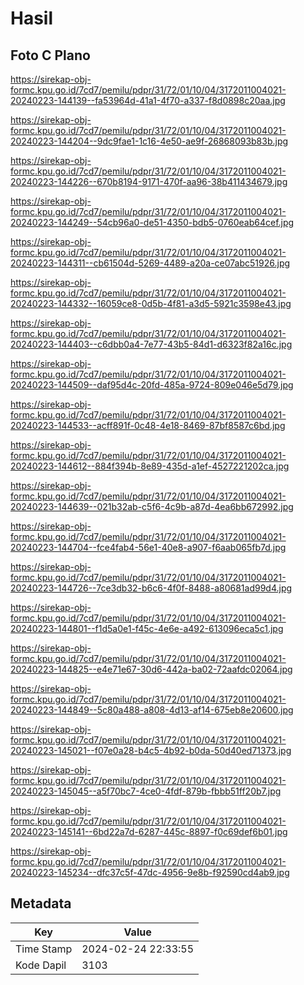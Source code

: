 # Hasil

## Foto C Plano

https://sirekap-obj-formc.kpu.go.id/7cd7/pemilu/pdpr/31/72/01/10/04/3172011004021-20240223-144139--fa53964d-41a1-4f70-a337-f8d0898c20aa.jpg

https://sirekap-obj-formc.kpu.go.id/7cd7/pemilu/pdpr/31/72/01/10/04/3172011004021-20240223-144204--9dc9fae1-1c16-4e50-ae9f-26868093b83b.jpg

https://sirekap-obj-formc.kpu.go.id/7cd7/pemilu/pdpr/31/72/01/10/04/3172011004021-20240223-144226--670b8194-9171-470f-aa96-38b411434679.jpg

https://sirekap-obj-formc.kpu.go.id/7cd7/pemilu/pdpr/31/72/01/10/04/3172011004021-20240223-144249--54cb96a0-de51-4350-bdb5-0760eab64cef.jpg

https://sirekap-obj-formc.kpu.go.id/7cd7/pemilu/pdpr/31/72/01/10/04/3172011004021-20240223-144311--cb61504d-5269-4489-a20a-ce07abc51926.jpg

https://sirekap-obj-formc.kpu.go.id/7cd7/pemilu/pdpr/31/72/01/10/04/3172011004021-20240223-144332--16059ce8-0d5b-4f81-a3d5-5921c3598e43.jpg

https://sirekap-obj-formc.kpu.go.id/7cd7/pemilu/pdpr/31/72/01/10/04/3172011004021-20240223-144403--c6dbb0a4-7e77-43b5-84d1-d6323f82a16c.jpg

https://sirekap-obj-formc.kpu.go.id/7cd7/pemilu/pdpr/31/72/01/10/04/3172011004021-20240223-144509--daf95d4c-20fd-485a-9724-809e046e5d79.jpg

https://sirekap-obj-formc.kpu.go.id/7cd7/pemilu/pdpr/31/72/01/10/04/3172011004021-20240223-144533--acff891f-0c48-4e18-8469-87bf8587c6bd.jpg

https://sirekap-obj-formc.kpu.go.id/7cd7/pemilu/pdpr/31/72/01/10/04/3172011004021-20240223-144612--884f394b-8e89-435d-a1ef-4527221202ca.jpg

https://sirekap-obj-formc.kpu.go.id/7cd7/pemilu/pdpr/31/72/01/10/04/3172011004021-20240223-144639--021b32ab-c5f6-4c9b-a87d-4ea6bb672992.jpg

https://sirekap-obj-formc.kpu.go.id/7cd7/pemilu/pdpr/31/72/01/10/04/3172011004021-20240223-144704--fce4fab4-56e1-40e8-a907-f6aab065fb7d.jpg

https://sirekap-obj-formc.kpu.go.id/7cd7/pemilu/pdpr/31/72/01/10/04/3172011004021-20240223-144726--7ce3db32-b6c6-4f0f-8488-a80681ad99d4.jpg

https://sirekap-obj-formc.kpu.go.id/7cd7/pemilu/pdpr/31/72/01/10/04/3172011004021-20240223-144801--f1d5a0e1-f45c-4e6e-a492-613096eca5c1.jpg

https://sirekap-obj-formc.kpu.go.id/7cd7/pemilu/pdpr/31/72/01/10/04/3172011004021-20240223-144825--e4e71e67-30d6-442a-ba02-72aafdc02064.jpg

https://sirekap-obj-formc.kpu.go.id/7cd7/pemilu/pdpr/31/72/01/10/04/3172011004021-20240223-144849--5c80a488-a808-4d13-af14-675eb8e20600.jpg

https://sirekap-obj-formc.kpu.go.id/7cd7/pemilu/pdpr/31/72/01/10/04/3172011004021-20240223-145021--f07e0a28-b4c5-4b92-b0da-50d40ed71373.jpg

https://sirekap-obj-formc.kpu.go.id/7cd7/pemilu/pdpr/31/72/01/10/04/3172011004021-20240223-145045--a5f70bc7-4ce0-4fdf-879b-fbbb51ff20b7.jpg

https://sirekap-obj-formc.kpu.go.id/7cd7/pemilu/pdpr/31/72/01/10/04/3172011004021-20240223-145141--6bd22a7d-6287-445c-8897-f0c69def6b01.jpg

https://sirekap-obj-formc.kpu.go.id/7cd7/pemilu/pdpr/31/72/01/10/04/3172011004021-20240223-145234--dfc37c5f-47dc-4956-9e8b-f92590cd4ab9.jpg


## Metadata

| Key        | Value               |
| ---------- | ------------------- |
| Time Stamp | 2024-02-24 22:33:55 |
| Kode Dapil | 3103                |




